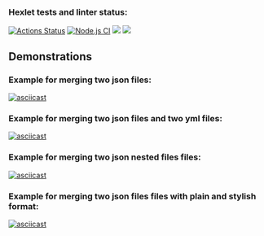 ### Hexlet tests and linter status:
[![Actions Status](https://github.com/Olvenn/frontend-project-46/workflows/hexlet-check/badge.svg)](https://github.com/Olvenn/frontend-project-46/actions)
[![Node.js CI](https://github.com/Olvenn/frontend-project-46/actions/workflows/node.js.yml/badge.svg)](https://github.com/Olvenn/frontend-project-46/actions/workflows/node.js.yml)
<a href="https://codeclimate.com/github/Olvenn/frontend-project-46/maintainability"><img src="https://api.codeclimate.com/v1/badges/a0bbb4ffa8cfdec76566/maintainability" /></a>
<a href="https://codeclimate.com/github/Olvenn/frontend-project-46/test_coverage"><img src="https://api.codeclimate.com/v1/badges/a0bbb4ffa8cfdec76566/test_coverage" /></a>

## Demonstrations

### Example for merging two json files:
[![asciicast](https://asciinema.org/a/pUJnssSI0xL8aMgqrWTTWIKeY.png)](https://asciinema.org/a/pUJnssSI0xL8aMgqrWTTWIKeY)

### Example for merging two json files and two yml files:
[![asciicast](https://asciinema.org/a/BKPXzHQhvhjUf9aVydkmeeEfZ.png)](https://asciinema.org/a/BKPXzHQhvhjUf9aVydkmeeEfZ)

### Example for merging two json nested files files:
[![asciicast](https://asciinema.org/a/qsd0UsxVj0UIF3mpErZOPdB4Y.png)](https://asciinema.org/a/qsd0UsxVj0UIF3mpErZOPdB4Y)

### Example for merging two json files files with plain and stylish format:
[![asciicast](https://asciinema.org/a/uppiq80XWSsr7aPQ2rEmNG3o3.png)](https://asciinema.org/a/uppiq80XWSsr7aPQ2rEmNG3o3)